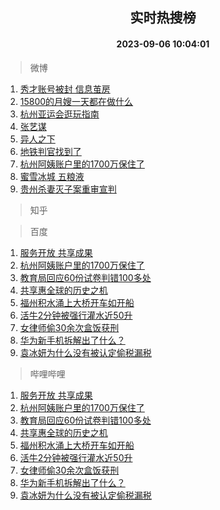 <div align="center"><h2>实时热搜榜</h2><h4>2023-09-06 10:04:01</h4></div>

> 微博  

1. [秀才账号被封 信息茧房](https://s.weibo.com/weibo?q=%E7%A7%80%E6%89%8D%E8%B4%A6%E5%8F%B7%E8%A2%AB%E5%B0%81%20%E4%BF%A1%E6%81%AF%E8%8C%A7%E6%88%BF&t=31&band_rank=1&Refer=top)<br />
2. [15800的月嫂一天都在做什么](https://s.weibo.com/weibo?q=15800%E7%9A%84%E6%9C%88%E5%AB%82%E4%B8%80%E5%A4%A9%E9%83%BD%E5%9C%A8%E5%81%9A%E4%BB%80%E4%B9%88&t=31&band_rank=2&Refer=top)<br />
3. [杭州亚运会逛玩指南](https://s.weibo.com/weibo?q=%23%E6%9D%AD%E5%B7%9E%E4%BA%9A%E8%BF%90%E4%BC%9A%E9%80%9B%E7%8E%A9%E6%8C%87%E5%8D%97%23&t=31&band_rank=3&Refer=top)<br />
4. [张艺谋](https://s.weibo.com/weibo?q=%E5%BC%A0%E8%89%BA%E8%B0%8B&t=31&band_rank=4&Refer=top)<br />
5. [异人之下](https://s.weibo.com/weibo?q=%E5%BC%82%E4%BA%BA%E4%B9%8B%E4%B8%8B&t=31&band_rank=5&Refer=top)<br />
6. [地铁判官找到了](https://s.weibo.com/weibo?q=%23%E5%9C%B0%E9%93%81%E5%88%A4%E5%AE%98%E6%89%BE%E5%88%B0%E4%BA%86%23&t=31&band_rank=6&Refer=top)<br />
7. [杭州阿姨账户里的1700万保住了](https://s.weibo.com/weibo?q=%23%E6%9D%AD%E5%B7%9E%E9%98%BF%E5%A7%A8%E8%B4%A6%E6%88%B7%E9%87%8C%E7%9A%841700%E4%B8%87%E4%BF%9D%E4%BD%8F%E4%BA%86%23&t=31&band_rank=7&Refer=top)<br />
8. [蜜雪冰城 五粮液](https://s.weibo.com/weibo?q=%E8%9C%9C%E9%9B%AA%E5%86%B0%E5%9F%8E%20%E4%BA%94%E7%B2%AE%E6%B6%B2&t=31&band_rank=8&Refer=top)<br />
9. [贵州杀妻灭子案重审宣判](https://s.weibo.com/weibo?q=%23%E8%B4%B5%E5%B7%9E%E6%9D%80%E5%A6%BB%E7%81%AD%E5%AD%90%E6%A1%88%E9%87%8D%E5%AE%A1%E5%AE%A3%E5%88%A4%23&t=31&band_rank=9&Refer=top)<br />

> 知乎  


> 百度  

1. [服务开放 共享成果](https://www.baidu.com/s?wd=%E6%9C%8D%E5%8A%A1%E5%BC%80%E6%94%BE+%E5%85%B1%E4%BA%AB%E6%88%90%E6%9E%9C&sa=fyb_news&rsv_dl=fyb_news)<br />
2. [杭州阿姨账户里的1700万保住了](https://www.baidu.com/s?wd=%E6%9D%AD%E5%B7%9E%E9%98%BF%E5%A7%A8%E8%B4%A6%E6%88%B7%E9%87%8C%E7%9A%841700%E4%B8%87%E4%BF%9D%E4%BD%8F%E4%BA%86&sa=fyb_news&rsv_dl=fyb_news)<br />
3. [教育局回应60份试卷判错100多处](https://www.baidu.com/s?wd=%E6%95%99%E8%82%B2%E5%B1%80%E5%9B%9E%E5%BA%9460%E4%BB%BD%E8%AF%95%E5%8D%B7%E5%88%A4%E9%94%99100%E5%A4%9A%E5%A4%84&sa=fyb_news&rsv_dl=fyb_news)<br />
4. [共享惠全球的历史之机](https://www.baidu.com/s?wd=%E5%85%B1%E4%BA%AB%E6%83%A0%E5%85%A8%E7%90%83%E7%9A%84%E5%8E%86%E5%8F%B2%E4%B9%8B%E6%9C%BA&sa=fyb_news&rsv_dl=fyb_news)<br />
5. [福州积水涌上大桥开车如开船](https://www.baidu.com/s?wd=%E7%A6%8F%E5%B7%9E%E7%A7%AF%E6%B0%B4%E6%B6%8C%E4%B8%8A%E5%A4%A7%E6%A1%A5%E5%BC%80%E8%BD%A6%E5%A6%82%E5%BC%80%E8%88%B9&sa=fyb_news&rsv_dl=fyb_news)<br />
6. [活牛2分钟被强行灌水近50升](https://www.baidu.com/s?wd=%E6%B4%BB%E7%89%9B2%E5%88%86%E9%92%9F%E8%A2%AB%E5%BC%BA%E8%A1%8C%E7%81%8C%E6%B0%B4%E8%BF%9150%E5%8D%87&sa=fyb_news&rsv_dl=fyb_news)<br />
7. [女律师偷30余次盒饭获刑](https://www.baidu.com/s?wd=%E5%A5%B3%E5%BE%8B%E5%B8%88%E5%81%B730%E4%BD%99%E6%AC%A1%E7%9B%92%E9%A5%AD%E8%8E%B7%E5%88%91&sa=fyb_news&rsv_dl=fyb_news)<br />
8. [华为新手机拆解出了什么？](https://www.baidu.com/s?wd=%E5%8D%8E%E4%B8%BA%E6%96%B0%E6%89%8B%E6%9C%BA%E6%8B%86%E8%A7%A3%E5%87%BA%E4%BA%86%E4%BB%80%E4%B9%88%EF%BC%9F&sa=fyb_news&rsv_dl=fyb_news)<br />
9. [袁冰妍为什么没有被认定偷税漏税](https://www.baidu.com/s?wd=%E8%A2%81%E5%86%B0%E5%A6%8D%E4%B8%BA%E4%BB%80%E4%B9%88%E6%B2%A1%E6%9C%89%E8%A2%AB%E8%AE%A4%E5%AE%9A%E5%81%B7%E7%A8%8E%E6%BC%8F%E7%A8%8E&sa=fyb_news&rsv_dl=fyb_news)<br />

> 哔哩哔哩  

1. [服务开放 共享成果](https://www.baidu.com/s?wd=%E6%9C%8D%E5%8A%A1%E5%BC%80%E6%94%BE+%E5%85%B1%E4%BA%AB%E6%88%90%E6%9E%9C&sa=fyb_news&rsv_dl=fyb_news)<br />
2. [杭州阿姨账户里的1700万保住了](https://www.baidu.com/s?wd=%E6%9D%AD%E5%B7%9E%E9%98%BF%E5%A7%A8%E8%B4%A6%E6%88%B7%E9%87%8C%E7%9A%841700%E4%B8%87%E4%BF%9D%E4%BD%8F%E4%BA%86&sa=fyb_news&rsv_dl=fyb_news)<br />
3. [教育局回应60份试卷判错100多处](https://www.baidu.com/s?wd=%E6%95%99%E8%82%B2%E5%B1%80%E5%9B%9E%E5%BA%9460%E4%BB%BD%E8%AF%95%E5%8D%B7%E5%88%A4%E9%94%99100%E5%A4%9A%E5%A4%84&sa=fyb_news&rsv_dl=fyb_news)<br />
4. [共享惠全球的历史之机](https://www.baidu.com/s?wd=%E5%85%B1%E4%BA%AB%E6%83%A0%E5%85%A8%E7%90%83%E7%9A%84%E5%8E%86%E5%8F%B2%E4%B9%8B%E6%9C%BA&sa=fyb_news&rsv_dl=fyb_news)<br />
5. [福州积水涌上大桥开车如开船](https://www.baidu.com/s?wd=%E7%A6%8F%E5%B7%9E%E7%A7%AF%E6%B0%B4%E6%B6%8C%E4%B8%8A%E5%A4%A7%E6%A1%A5%E5%BC%80%E8%BD%A6%E5%A6%82%E5%BC%80%E8%88%B9&sa=fyb_news&rsv_dl=fyb_news)<br />
6. [活牛2分钟被强行灌水近50升](https://www.baidu.com/s?wd=%E6%B4%BB%E7%89%9B2%E5%88%86%E9%92%9F%E8%A2%AB%E5%BC%BA%E8%A1%8C%E7%81%8C%E6%B0%B4%E8%BF%9150%E5%8D%87&sa=fyb_news&rsv_dl=fyb_news)<br />
7. [女律师偷30余次盒饭获刑](https://www.baidu.com/s?wd=%E5%A5%B3%E5%BE%8B%E5%B8%88%E5%81%B730%E4%BD%99%E6%AC%A1%E7%9B%92%E9%A5%AD%E8%8E%B7%E5%88%91&sa=fyb_news&rsv_dl=fyb_news)<br />
8. [华为新手机拆解出了什么？](https://www.baidu.com/s?wd=%E5%8D%8E%E4%B8%BA%E6%96%B0%E6%89%8B%E6%9C%BA%E6%8B%86%E8%A7%A3%E5%87%BA%E4%BA%86%E4%BB%80%E4%B9%88%EF%BC%9F&sa=fyb_news&rsv_dl=fyb_news)<br />
9. [袁冰妍为什么没有被认定偷税漏税](https://www.baidu.com/s?wd=%E8%A2%81%E5%86%B0%E5%A6%8D%E4%B8%BA%E4%BB%80%E4%B9%88%E6%B2%A1%E6%9C%89%E8%A2%AB%E8%AE%A4%E5%AE%9A%E5%81%B7%E7%A8%8E%E6%BC%8F%E7%A8%8E&sa=fyb_news&rsv_dl=fyb_news)<br />
